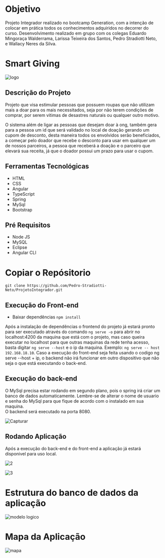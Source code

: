 # Objetivo

Projeto Integrador realizado no bootcamp Generation, com a intenção de colocar em prática todos os conhecimentos adquiridos no decorrer do curso. Desenvolvimento realizado em grupo com os colegas Eduardo Mingoraça Walderrama, Larissa Teixeira dos Santos, Pedro Stradiotti Neto, e Wallacy Neres da Silva.

# Smart Giving 
![logo](https://user-images.githubusercontent.com/58611826/86011982-c7e3ad80-b9f3-11ea-831d-93d4bd12ed58.png)

## Descrição do Projeto

Projeto que visa estimular pessoas que possuem roupas que não utilizam mais a doar para os mais necessitados, seja por não terem condições de comprar, por serem vitimas de desastres naturais ou qualquer outro motivo.

O sistema além de ligar as pessoas que desejam doar à ong, também gera para a pessoa um id que será validado no local de doação gerando um  cupom de desconto, desta maneira todos os envolvidos serão beneficiados, a começar pelo doador que recebe o desconto para usar em qualquer um de nossos parceiros, a pessoa que receberá a doação e o parceiro que elevará sua receita, já que o doador possui um prazo para usar o cupom.

## Ferramentas Tecnológicas

* HTML
* CSS
* Angular
* TypeScript
* Spring
* MySql
* Bootstrap



## Pré Requisitos

* Node JS
* MySQL
* Eclipse
* Angular CLI

# Copiar o Repósitorio
`git clone https://github.com/Pedro-Stradiotti-Neto/ProjetoIntegrador.git`

## Execução do Front-end

* Baixar dependências
`npm install`

Após a instalação de dependências o frontend do projeto já estará pronto para ser executado através do comando `ng serve -o` para abrir no localhost:4200 da maquina que está com o projeto, mas caso queira executar no localhost para que outras maquinas da rede tenha acesso, basta digitar `ng serve --host` e o ip da maquina.
Exemplo: `ng serve -- host 192.168.18.10`.
Caso a execução do front-end seja feita usando o codigo ng serve --host + ip, o backend não irá funcionar em outro dispositivo que não seja o que está executando o back-end.

## Execução do back-end
O MySql precisa estar rodando em segundo plano, pois o spring irá criar um banco de dados automaticamente.
Lembre-se de alterar o nome de usuario e senha do MySql para que fique de acordo com o instalado em sua maquina.<br/>
O backend será executado na porta 8080.

![Capturar](https://user-images.githubusercontent.com/58611826/86015669-3f1b4080-b9f8-11ea-9c96-940eeb850d0d.JPG)

## Rodando Aplicação

Após a execução do back-end e do front-end a aplicação já estará disponivel para uso local.

![2](https://user-images.githubusercontent.com/58611826/86013836-f793b500-b9f5-11ea-9435-393719ed0936.JPG)


![3](https://user-images.githubusercontent.com/58611826/86014316-8d2f4480-b9f6-11ea-887f-ed193f3413ab.JPG)






# Estrutura do banco de dados da aplicação
![modelo logico](https://user-images.githubusercontent.com/58611826/86013102-28271f00-b9f5-11ea-8698-21eabacac06d.jpeg)


# Mapa da Aplicação

![mapa](https://user-images.githubusercontent.com/58611826/86023389-ff595680-ba01-11ea-83e8-f7609d6e691b.jpeg)













